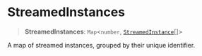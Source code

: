 # StreamedInstances

> **StreamedInstances**: `Map`\<`number`, [`StreamedInstance`](../interfaces/StreamedInstance.md)[]\>

A map of streamed instances, grouped by their unique identifier.
